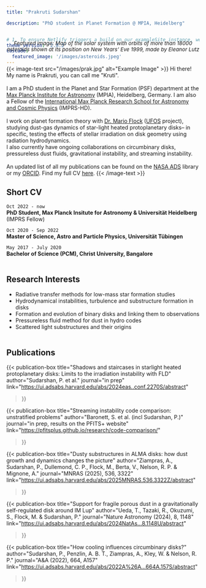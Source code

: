 ```yaml
---
title: "Prakruti Sudarshan"

description: "PhD student in Planet Formation @ MPIA, Heidelberg"


# 1. To ensure Netlify triggers a build on our exampleSite instance, we need to change a file in the exampleSite directory.
theme_version: '2.8.2'
cascade:
  featured_image: '/images/asteroids.jpeg'
---
```

<div style="text-align: center; font-size: 0.85rem; font-style: italic; margin-top: -80px;">
Featured image: Map of the solar system with orbits of more than 18000 asteroids shown at its position on New Years’ Eve 1999, made by Eleanor Lutz
</div>
<br>
<br>
{{< image-text src="/images/prak.jpg" alt="Example Image" >}}
Hi there! My name is Prakruti, you can call me "Kruti".
<br><br> I am a PhD student in the Planet and Star Formation (PSF) department at the <a href="https://www.mpia.de/en">Max Planck Institute for Astronomy</a> (MPIA), Heidelberg, Germany. I am also a Fellow of the <a href="https://www.imprs-hd.mpg.de/471664/Sudarshan-Prakruti">International Max Planck Research School for Astronomy and Cosmic Physics</a> (IMPRS-HD).
<br><br>
I work on planet formation theory with <a href="https://mario-flock.de/">Dr. Mario Flock</a> (<a href="https://www.ufos-project.eu/">UFOS</a> project), studying dust-gas dynamics of star-light heated protoplanetary disks– in specific, testing the effects of stellar irradiation on disk geometry using radiation hydrodynamics. <br>I also currently have ongoing collaborations on circumbinary disks, pressureless dust fluids, gravitational instability, and streaming instability.
<br><br>
An updated list of all my publications can be found on the <a href="https://ui.adsabs.harvard.edu/search/filter_database_fq_database=AND&filter_database_fq_database=((database%3Aastronomy%20OR%20database%3Aphysics))&filter_database_fq_database=database%3A%22astronomy%22&fq=%7B!type%3Daqp%20v%3D%24fq_database%7D&fq_database=(((database%3Aastronomy%20OR%20database%3Aphysics))%20AND%20database%3A%22astronomy%22)&q=author%3A%22Sudarshan%2C%20Prakruti%22&sort=date%20desc%2C%20bibcode%20desc&p_=0"> NASA ADS</a> library or my <a href="https://orcid.org/0000-0001-9073-497X">ORCID</a>. Find my full CV <a href="/CV/">here</a>.
{{< /image-text >}}
<br>

## Short CV
`Oct 2022 - now`  
__PhD Student, Max Planck Insitute for Astronomy & Universität Heidelberg__ (IMPRS Fellow)

`Oct 2020 - Sep 2022`  
__Master of Science, Astro and Particle Physics, Universität Tübingen__

`May 2017 - July 2020`  
__Bachelor of Science (PCM), Christ University, Bangalore__
<br><br>

## Research Interests
- Radiative transfer methods for low-mass star formation studies
- Hydrodynamical instabilities, turbulence and substructure formation in disks
- Formation and evolution of binary disks and linking them to observations
- Pressureless fluid method for dust in hydro codes 
- Scattered light substructures and their origins
<br><br>

## Publications

{{< publication-box 
    title="Shadows and staircases in starlight heated protoplanetary disks: Limits to the irradiation instability with FLD"
    author="Sudarshan, P. et al." 
    journal="in prep" 
    link="https://ui.adsabs.harvard.edu/abs/2024eas..conf.2270S/abstract" 
>}}

{{< publication-box 
    title="Streaming instability code comparison: unstratified problems" 
    author="Baronett, S. et al. (incl Sudarshan, P.)" 
    journal="in prep, results on the PFITS+ website" 
    link="https://pfitsplus.github.io/research/code-comparison/" 
>}}

{{< publication-box 
    title="Dusty substructures in ALMA disks: how dust growth and dynamics changes the picture" 
    author="Ziampras, A., Sudarshan, P., Dullemond, C. P., Flock, M., Berta, V., Nelson, R. P. & Mignone, A." 
    journal="MNRAS (2025), 536, 3322" 
    link="https://ui.adsabs.harvard.edu/abs/2025MNRAS.536.3322Z/abstract" 
>}}

{{< publication-box 
    title="Support for fragile porous dust in a gravitationally self-regulated disk around IM Lup" 
    author="Ueda, T., Tazaki, R., Okuzumi, S., Flock, M. & Sudarshan, P." 
    journal="Nature Astronomy (2024), 8, 1148" 
    link="https://ui.adsabs.harvard.edu/abs/2024NatAs...8.1148U/abstract" 
>}}

{{< publication-box 
    title="How cooling influences circumbinary disks?" 
    author="Sudarshan, P., Penzlin, A. B. T., Ziampras, A., Kley, W. & Nelson, R. P." 
    journal="A&A (2022), 664, A157" 
    link="https://ui.adsabs.harvard.edu/abs/2022A%26A...664A.157S/abstract" 
>}}
